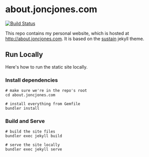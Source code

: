 
# about.joncjones.com
[![Build Status](https://travis-ci.com/jjones646/joncjones.com.svg?token=66obJcyszSPDZ5hfAzfP)](https://travis-ci.com/jjones646/joncjones.com?token=66obJcyszSPDZ5hfAzfP)


This repo contains my personal website, which is hosted at http://about.joncjones.com. It is based on the [sustain](https://github.com/biomadeira/sustain) jekyll theme.


## Run Locally

Here's how to run the static site locally.

### Install dependencies
```
# make sure we're in the repo's root
cd about.joncjones.com

# install everything from Gemfile
bundler install
```

### Build and Serve
```
# build the site files
bundler exec jekyll build

# serve the site locally
bundler exec jekyll serve
```
